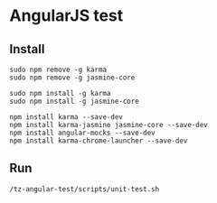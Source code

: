 AngularJS test
================

## Install
```
sudo npm remove -g karma 
sudo npm remove -g jasmine-core

sudo npm install -g karma 
sudo npm install -g jasmine-core

npm install karma --save-dev 
npm install karma-jasmine jasmine-core --save-dev 
npm install angular-mocks --save-dev
npm install karma-chrome-launcher --save-dev

```

## Run
```
/tz-angular-test/scripts/unit-test.sh
```


